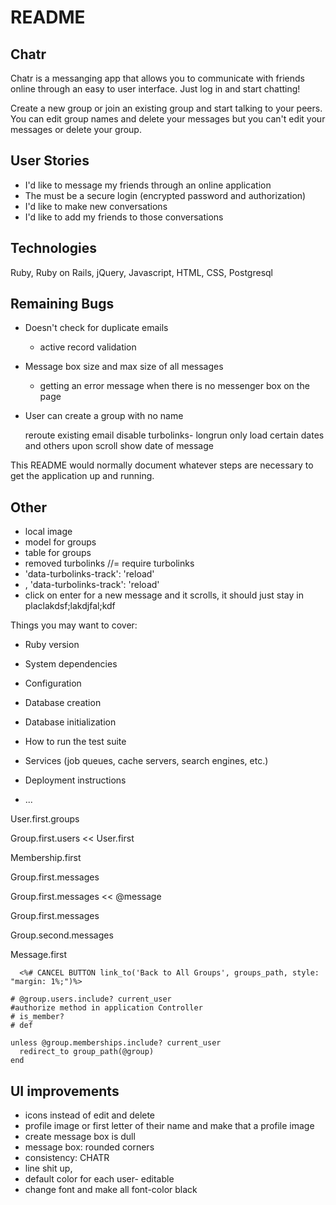 # README

## Chatr

Chatr is a messanging app that allows you to communicate with friends online through an easy to user interface. Just log in and start chatting!

Create a new group or join an existing group and start talking to your peers. You can edit group names and delete your messages but you can't edit your messages or delete your group.

## User Stories
* I'd like to message my friends through an online application
* The must be a secure login (encrypted password and authorization)
* I'd like to make new conversations
* I'd like to add my friends to those conversations

## Technologies

Ruby, Ruby on Rails, jQuery, Javascript, HTML, CSS, Postgresql

## Remaining Bugs

* Doesn't check for duplicate emails
	* active record validation
* Message box size and max size of all messages
	*	getting an error message when there is no messenger box on the page 
* User can create a group with no name

	reroute existing email
	disable turbolinks- longrun only load certain dates and others upon scroll
	show date of message 

This README would normally document whatever steps are necessary to get the
application up and running.

## Other
* local image
* model for groups
* table for groups
* removed turbolinks //= require turbolinks
* 'data-turbolinks-track': 'reload' 
* , 'data-turbolinks-track': 'reload' 
* click on enter for a new message and it scrolls, it should just stay in placlakdsf;lakdjfal;kdf


Things you may want to cover:

* Ruby version

* System dependencies

* Configuration

* Database creation

* Database initialization

* How to run the test suite

* Services (job queues, cache servers, search engines, etc.)

* Deployment instructions

* ...


User.first.groups

Group.first.users << User.first

Membership.first

Group.first.messages

Group.first.messages << @message

Group.first.messages

Group.second.messages

Message.first

	  <%# CANCEL BUTTON link_to('Back to All Groups', groups_path, style: "margin: 1%;")%>

	# @group.users.include? current_user
	#authorize method in application Controller
	# is_member?
	# def 

    unless @group.memberships.include? current_user
      redirect_to group_path(@group)
    end
    
## UI improvements
* icons instead of edit and delete
* profile image or first letter of their name and make that a profile image
* create message box is dull
* message box: rounded corners
* consistency: CHATR
* line shit up, 
* default color for each user- editable
* change font and make all font-color black